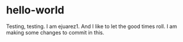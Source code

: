 # hello-world
Testing, testing.
I am ejuarez1. And I like to let the good times roll. 
I am making some changes to commit in this.

